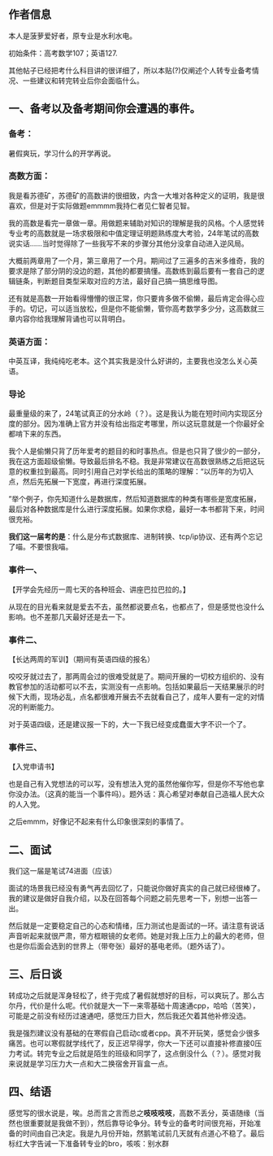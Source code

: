 ## 作者信息

本人是菠萝爱好者，原专业是水利水电。

初始条件：高考数学107；英语127.

其他帖子已经把考什么科目讲的很详细了，所以本贴(?)仅阐述个人转专业备考情况、一些建议和转完转业后你会面临什么。

## 一、备考以及备考期间你会遭遇的事件。

### **备考**：

暑假爽玩，学习什么的开学再说。

### **高数方面**：

我是看苏德矿，苏德矿的高数讲的很细致，内含一大堆对各种定义的证明，我是很喜欢，但是对于实际做题emmmm我持仁者见仁智者见智。

我的高数是看完一章做一章。用做题来辅助对知识的理解是我的风格。个人感觉转专业考的高数就是一场求极限和中值定理证明题熟练度大考验，24年笔试的高数说实话……当时觉得除了一些我写不来的步骤分其他分没拿自动进入逆风局。

大概前两章用了一个月，第三章用了一个月。期间过了三遍多的吉米多维奇，我的要求是除了部分阴的没边的题，其他的都要搞懂。高数练到最后要有一套自己的逻辑链条，判断题目类型采取对应的方法，最好自己搞一搞思维导图。

还有就是高数一开始看得懵懵的很正常，你只要肯多做不偷懒，最后肯定会得心应手的。切记，可以适当放松，但是你不能偷懒，管你高考数学多少分，这高数就三章内容你给我理解背诵也可以背明白。

### **英语方面**：

中英互译，我纯纯吃老本。这个其实我是没什么好讲的，主要我也没怎么关心英语。

### **导论**

最重量级的来了，24笔试真正的分水岭（？）。这是我认为能在短时间内实现区分度的部分。因为准确上官方并没有给出指定考哪里，所以这玩意就是一个你最好全都啃下来的东西。

我个人是偷懒只背了历年爱考的题目的和时事热点。但是也只背了很少的一部分，我在这方面超级偷懒。导致最后排名不稳。我是非常建议在高数很熟练之后把这玩意的权重拉到最高。同时引用自己对学长给出的策略的理解：“以历年的为切入点，然后先拓展一下宽度，再进行深度拓展。

”举个例子，你先知道什么是数据库，然后知道数据库的种类有哪些是宽度拓展，最后对各种数据库是什么进行深度拓展。如果你求稳，最好一本书都背下来，时间很充裕。

**我们这一届考的是**：什么是分布式数据库、进制转换、tcp/ip协议、还有两个忘记了喵。不要恨我喵。

### 事件一、

【开学会先经历一周七天的各种班会、讲座巴拉巴拉的。】

从现在的目光看来就是爱去不去，虽然都说要点名，也都点了，但是感觉也没什么影响。也不差那几天最好还是去一下。

### 事件二、

【长达两周的军训】（期间有英语四级的报名）

咬咬牙就过去了，那两周会过的很难受就是了。期间开展的一切校方组织的、没有教官参加的活动都可以不去，实测没有一点影响。包括如果最后一天结果展示的时候下大雨，现场必乱，点名都很难开展去不去就看自己了，成年人要有一定的对情况的判断能力。

对于英语四级，还是建议报一下的，大一下我已经变成蠢蛋大字不识一个了。

### 事件三、

【入党申请书】

也是自己有入党想法的可以写，没有想法入党的虽然他催你写，但是你不写他也拿你没办法。（这真的能当一个事件吗）。题外话：真心希望对奉献自己造福人民大众的人入党。

之后emmm，好像记不起来有什么印象很深刻的事情了。

## 二、面试

我们这一届是笔试74进面（应该）

面试的场景我已经没有勇气再去回忆了，只能说你做好真实的自己就已经很棒了。我的建议是做好自我介绍，以及在回答每个问题之前先思考一下，别想一出答一出。

然后就是一定要稳定自己的心态和情绪，压力测试也是面试的一环。请注意有说话声音听起来就很严肃，带方框眼镜的女老师。她是对我上压力上的最大的老师，但也是你后面会选到的世界上（带夸张）最好的基电老师。（题外话了）。
    
## 三、后日谈

转成功之后就是浑身轻松了，终于完成了暑假就想好的目标，可以爽玩了。那么古尔丹，代价是什么呢。代价就是大一下一来零基础十周速通cpp，哈哈（苦笑），可能是之前没有经历过速通吧，感觉压力巨大，然后我还欠着其他补修没选。

我是强烈建议没有基础的在寒假自己启动c或者cpp。真不开玩笑，感觉会少很多痛苦。也可以寒假就学线代了，反正迟早得学，你大一下还可以直接补修直接0压力考试。转完专业之后就是陌生的班级和同学了，这点倒没什么（？）。感觉对我来说就是学习压力大一点和大二换宿舍开盲盒一点。

## 四、结语

感觉写的很水说是，唉。总而言之言而总之**吱吱吱吱**，高数不丢分，英语随缘（当然也很重要就是我做不到），然后靠导论争分。转专业的备考时间很充裕，开始准备的时间由自己决定。我是九月份开始，然鹅笔试前几天就有点道心不稳了。最后标红大字告诫一下准备转专业的bro，咳咳：别水群